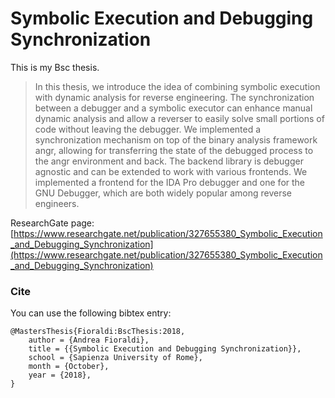 # Symbolic Execution and Debugging Synchronization

This is my Bsc thesis.

>In this thesis, we introduce the idea of combining symbolic execution with dynamic analysis for reverse engineering.
>The synchronization between a debugger and a symbolic executor can enhance manual dynamic analysis and allow a reverser to easily solve small portions of code without leaving the debugger.
>We implemented a synchronization mechanism on top of the binary analysis framework angr, allowing for transferring the state of the debugged process to the angr environment and back.
>The backend library is debugger agnostic and can be extended to work with various frontends.
>We implemented a frontend for the IDA Pro debugger and one for the GNU Debugger, which are both widely popular among reverse engineers.


ResearchGate page: [https://www.researchgate.net/publication/327655380_Symbolic_Execution_and_Debugging_Synchronization](https://www.researchgate.net/publication/327655380_Symbolic_Execution_and_Debugging_Synchronization)

### Cite

You can use the following bibtex entry:

``` 
@MastersThesis{Fioraldi:BscThesis:2018,
    author = {Andrea Fioraldi},
    title = {{Symbolic Execution and Debugging Synchronization}},
    school = {Sapienza University of Rome},
    month = {October},
    year = {2018},
}
```
